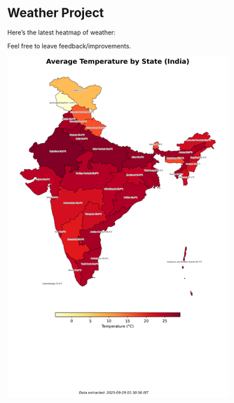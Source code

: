 # Weather Project

Here’s the latest heatmap of weather:

Feel free to leave feedback/improvements.

![India Heatmap](docs/assets/india_heatmap.png?v=D993FA)
